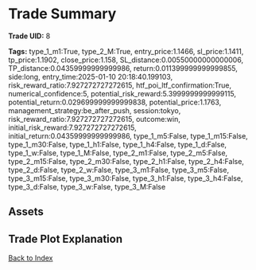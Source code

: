 # Trade Summary

**Trade UID:** 8 

**Tags:** type_1_m1:True, type_2_M:True, entry_price:1.1466, sl_price:1.1411, tp_price:1.1902, close_price:1.158, SL_distance:0.00550000000000006, TP_distance:0.04359999999999986, return:0.011399999999999855, side:long, entry_time:2025-01-10 20:18:40.199103, risk_reward_ratio:7.927272727272615, htf_poi_ltf_confirmation:True, numerical_confidence:5, potential_risk_reward:5.3999999999999115, potential_return:0.029699999999999838, potential_price:1.1763, management_strategy:be_after_push, session:tokyo, risk_reward_ratio:7.927272727272615, outcome:win, initial_risk_reward:7.927272727272615, initial_return:0.04359999999999986, type_1_m5:False, type_1_m15:False, type_1_m30:False, type_1_h1:False, type_1_h4:False, type_1_d:False, type_1_w:False, type_1_M:False, type_2_m1:False, type_2_m5:False, type_2_m15:False, type_2_m30:False, type_2_h1:False, type_2_h4:False, type_2_d:False, type_2_w:False, type_3_m1:False, type_3_m5:False, type_3_m15:False, type_3_m30:False, type_3_h1:False, type_3_h4:False, type_3_d:False, type_3_w:False, type_3_M:False

## Assets

## Trade Plot Explanation


[Back to Index](index.md)
